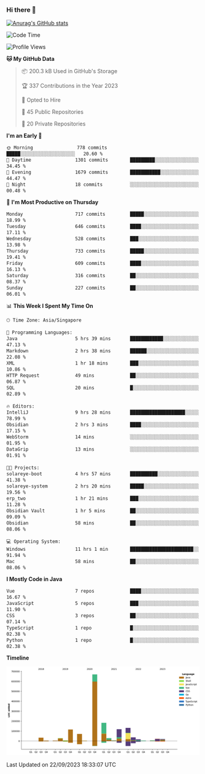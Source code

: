 ### Hi there 👋

[![Anurag's GitHub stats](https://github-readme-stats.vercel.app/api?username=xiumu2017&show_icons=true&theme=radical)](https://github.com/anuraghazra/github-readme-stats)

<!--
**xiumu2017/xiumu2017** is a ✨ _special_ ✨ repository because its `README.md` (this file) appears on your GitHub profile.

Here are some ideas to get you started:

- 🔭 I’m currently working on ...
- 🌱 I’m currently learning ...
- 👯 I’m looking to collaborate on ...
- 🤔 I’m looking for help with ...
- 💬 Ask me about ...
- 📫 How to reach me: ...
- 😄 Pronouns: ...
- ⚡ Fun fact: ...
-->

<!--START_SECTION:waka-->
![Code Time](http://img.shields.io/badge/Code%20Time-1%2C702%20hrs%2054%20mins-blue)

![Profile Views](http://img.shields.io/badge/Profile%20Views-0-blue)

**🐱 My GitHub Data** 

> 📦 200.3 kB Used in GitHub's Storage 
 > 
> 🏆 337 Contributions in the Year 2023
 > 
> 💼 Opted to Hire
 > 
> 📜 45 Public Repositories 
 > 
> 🔑 20 Private Repositories 
 > 
**I'm an Early 🐤** 

```text
🌞 Morning                778 commits         █████░░░░░░░░░░░░░░░░░░░░   20.60 % 
🌆 Daytime                1301 commits        █████████░░░░░░░░░░░░░░░░   34.45 % 
🌃 Evening                1679 commits        ███████████░░░░░░░░░░░░░░   44.47 % 
🌙 Night                  18 commits          ░░░░░░░░░░░░░░░░░░░░░░░░░   00.48 % 
```
📅 **I'm Most Productive on Thursday** 

```text
Monday                   717 commits         █████░░░░░░░░░░░░░░░░░░░░   18.99 % 
Tuesday                  646 commits         ████░░░░░░░░░░░░░░░░░░░░░   17.11 % 
Wednesday                528 commits         ███░░░░░░░░░░░░░░░░░░░░░░   13.98 % 
Thursday                 733 commits         █████░░░░░░░░░░░░░░░░░░░░   19.41 % 
Friday                   609 commits         ████░░░░░░░░░░░░░░░░░░░░░   16.13 % 
Saturday                 316 commits         ██░░░░░░░░░░░░░░░░░░░░░░░   08.37 % 
Sunday                   227 commits         ██░░░░░░░░░░░░░░░░░░░░░░░   06.01 % 
```


📊 **This Week I Spent My Time On** 

```text
🕑︎ Time Zone: Asia/Singapore

💬 Programming Languages: 
Java                     5 hrs 39 mins       ████████████░░░░░░░░░░░░░   47.13 % 
Markdown                 2 hrs 38 mins       ██████░░░░░░░░░░░░░░░░░░░   22.08 % 
XML                      1 hr 18 mins        ███░░░░░░░░░░░░░░░░░░░░░░   10.86 % 
HTTP Request             49 mins             ██░░░░░░░░░░░░░░░░░░░░░░░   06.87 % 
SQL                      20 mins             █░░░░░░░░░░░░░░░░░░░░░░░░   02.89 % 

🔥 Editors: 
IntelliJ                 9 hrs 28 mins       ████████████████████░░░░░   78.99 % 
Obsidian                 2 hrs 3 mins        ████░░░░░░░░░░░░░░░░░░░░░   17.15 % 
WebStorm                 14 mins             ░░░░░░░░░░░░░░░░░░░░░░░░░   01.95 % 
DataGrip                 13 mins             ░░░░░░░░░░░░░░░░░░░░░░░░░   01.91 % 

🐱‍💻 Projects: 
solareye-boot            4 hrs 57 mins       ██████████░░░░░░░░░░░░░░░   41.38 % 
solareye-system          2 hrs 20 mins       █████░░░░░░░░░░░░░░░░░░░░   19.56 % 
erp_two                  1 hr 21 mins        ███░░░░░░░░░░░░░░░░░░░░░░   11.28 % 
Obsidian Vault           1 hr 5 mins         ██░░░░░░░░░░░░░░░░░░░░░░░   09.09 % 
Obsidian                 58 mins             ██░░░░░░░░░░░░░░░░░░░░░░░   08.06 % 

💻 Operating System: 
Windows                  11 hrs 1 min        ███████████████████████░░   91.94 % 
Mac                      58 mins             ██░░░░░░░░░░░░░░░░░░░░░░░   08.06 % 
```

**I Mostly Code in Java** 

```text
Vue                      7 repos             ████░░░░░░░░░░░░░░░░░░░░░   16.67 % 
JavaScript               5 repos             ███░░░░░░░░░░░░░░░░░░░░░░   11.90 % 
CSS                      3 repos             ██░░░░░░░░░░░░░░░░░░░░░░░   07.14 % 
TypeScript               1 repo              █░░░░░░░░░░░░░░░░░░░░░░░░   02.38 % 
Python                   1 repo              █░░░░░░░░░░░░░░░░░░░░░░░░   02.38 % 
```



**Timeline**

![Lines of Code chart](https://raw.githubusercontent.com/xiumu2017/xiumu2017/main/assets/bar_graph.png)


 Last Updated on 22/09/2023 18:33:07 UTC
<!--END_SECTION:waka-->
